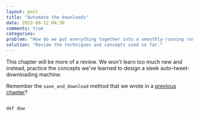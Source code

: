 ```yaml
---
layout: post
title: "Automate the downloads"
date: 2012-09-12 04:30
comments: true
categories: 
problem: "How do we put everything together into a smoothly-running routine?"
solution: "Review the techniques and concepts used so far."
---
```


This chapter will be more of a review. We won't learn too much new and instead, practice the concepts we've learned to design a sleek auto-tweet-downloading machine.




Remember the `save_and_download` method that we wrote in a [previous chapter](TK)?




``` lang:ruby

def dow



```
